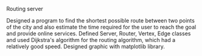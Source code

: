 Routing server

Designed a program  to find the shortest possible route between two points of the city and also estimate the time required for the user to reach the goal and provide online services.
Defined Server, Router, Vertex, Edge classes and used Dijkstra's algorithm for the routing algorithm, which had a relatively good speed.  Designed graphic with matplotlib library.
